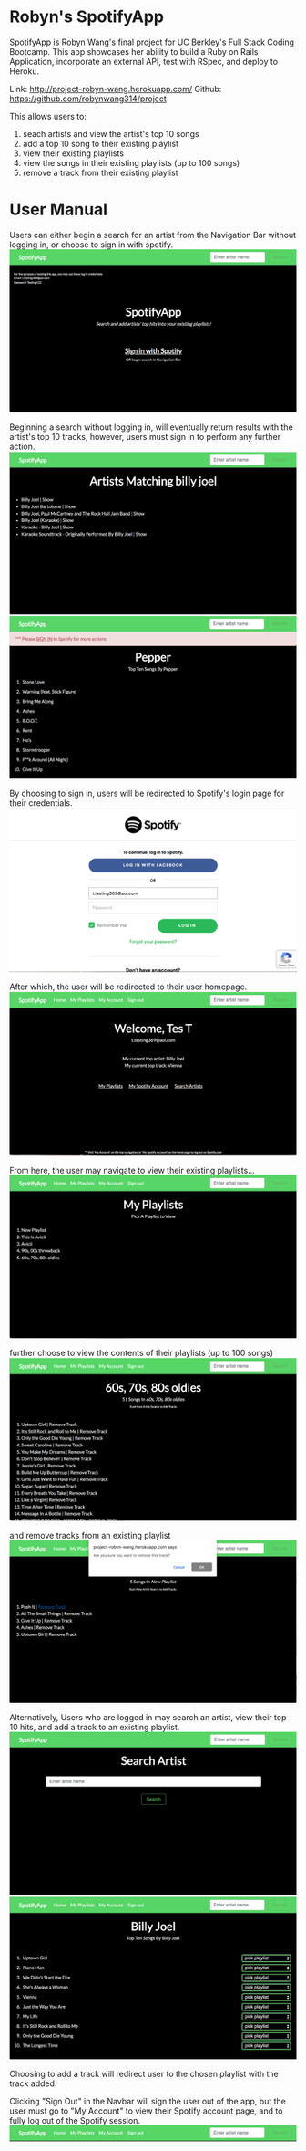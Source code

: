 # Robyn's SpotifyApp

SpotifyApp is Robyn Wang's final project for UC Berkley's Full Stack Coding Bootcamp. This app showcases her ability to build a Ruby on Rails Application, incorporate an external API, test with RSpec, and deploy to Heroku. 

Link: http://project-robyn-wang.herokuapp.com/
Github: https://github.com/robynwang314/project

This allows users to: 
  1. seach artists and view the artist's top 10 songs
  2. add a top 10 song to their existing playlist
  3. view their existing playlists 
  4. view the songs in their existing playlists (up to 100 songs)
  5. remove a track from their existing playlist 

# User Manual

Users can either begin a search for an artist from the Navigation Bar without logging in, or choose to sign in with spotify. 
  <img src="/app/assets/images/homepage.png" alt="App homepage">

Beginning a search without logging in, will eventually return results with the artist's top 10 tracks, however, users must sign in to perform any further action.
  <img src="/app/assets/images/index.png" alt="Artists results">
  <img src="/app/assets/images/else.png" alt="Not logged in search results">

  By choosing to sign in, users will be redirected to Spotify's login page for their credentials.
  <img src="/app/assets/images/callback.png" alt="Spotify Login">

After which, the user will be redirected to their user homepage. 
  <img src="/app/assets/images/users.png" alt="Users Homepage">

From here, the user may navigate to view their existing playlists...
  <img src="/app/assets/images/playlists.png" alt="User's playlists">

  further choose to view the contents of their playlists (up to 100 songs) 
  <img src="/app/assets/images/playlist.png" alt="User's playlist">

  and remove tracks from an existing playlist
  <img src="/app/assets/images/remove_track.png" alt="Remove_track">

Alternatively, Users who are logged in may search an artist, view their top 10 hits, and add a track to an existing playlist. 
  <img src="/app/assets/images/search.png" alt="Search Form">
  <img src="/app/assets/images/add_track.png" alt="Add_track">

  Choosing to add a track will redirect user to the chosen playlist with the track added. 

Clicking "Sign Out" in the Navbar will sign the user out of the app, but the user must go to "My Account" to view their Spotify account page, and to fully log out of the Spotify session. 
  <img src="/app/assets/images/navbar.png" alt="Navbar">







